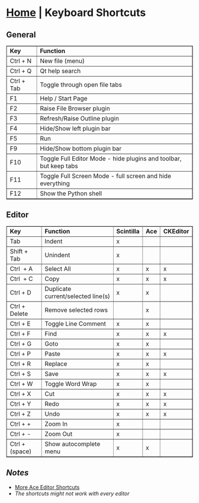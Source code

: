 <link rel="stylesheet" type="text/css" href="doc.css">

# [Home](start.html) | Keyboard Shortcuts

## General

<table border="1" cellpadding="2" cellspacing="0">
	<tbody>
		<tr>
			<td><strong>Key</strong></td>
			<td><strong>Function</strong></td>
		</tr>
		<tr>
			<td>Ctrl + N</td>
			<td>New file (menu)</td>
		</tr>
		<tr>
			<td>Ctrl + Q</td>
			<td>Qt help search</td>
		</tr>
		<tr>
			<td>Ctrl + Tab</td>
			<td>Toggle through open file tabs</td>
		</tr>
		<tr>
			<td>F1</td>
			<td>Help / Start Page</td>
		</tr>
		<tr>
			<td>F2</td>
			<td>Raise File Browser plugin</td>
		</tr>
		<tr>
			<td>F3</td>
			<td>Refresh/Raise Outline plugin</td>
		</tr>
		<tr>
			<td>F4</td>
			<td>Hide/Show left plugin bar</td>
		</tr>
		<tr>
			<td>F5</td>
			<td>Run</td>
		</tr>
		<tr>
			<td>F9</td>
			<td>Hide/Show bottom plugin bar</td>
		</tr>
		<tr>
			<td>F10</td>
			<td>Toggle Full Editor Mode - hide plugins and toolbar, but keep tabs</td>
		</tr>
		<tr>
			<td>F11</td>
			<td>Toggle Full Screen Mode - full screen and hide everything</td>
		</tr>
		<tr>
			<td>F12</td>
			<td>Show the Python shell</td>
		</tr>
	</tbody>
</table>

## Editor

<table border="1" cellpadding="2" cellspacing="0">
	<tbody>
		<tr>
			<td><strong>Key</strong></td>
			<td><strong>Function</strong></td>
			<td><strong>Scintilla</strong></td>
			<td><strong>Ace</strong></td>
			<td><strong>CKEditor</strong></td>
		</tr>
		<tr>
			<td>Tab</td>
			<td>Indent</td>
			<td>x</td>
			<td>&nbsp;</td>
			<td>&nbsp;</td>
		</tr>
		<tr>
			<td>Shift + Tab</td>
			<td>Unindent</td>
			<td>x</td>
			<td>&nbsp;</td>
			<td>&nbsp;</td>
		</tr>
		<tr>
			<td>Ctrl &nbsp;+ A</td>
			<td>Select All</td>
			<td>x</td>
			<td>x</td>
			<td>x</td>
		</tr>
		<tr>
			<td>Ctrl &nbsp;+ C</td>
			<td>Copy</td>
			<td>x</td>
			<td>x</td>
			<td>x</td>
		</tr>
		<tr>
			<td>Ctrl + D</td>
			<td>Duplicate current/selected line(s)</td>
			<td>x</td>
			<td>x</td>
			<td>&nbsp;</td>
		</tr>
		<tr>
			<td>Ctrl + Delete</td>
			<td>Remove selected rows</td>
			<td>&nbsp;</td>
			<td>x</td>
			<td>&nbsp;</td>
		</tr>
		<tr>
			<td>Ctrl + E</td>
			<td>Toggle Line Comment</td>
			<td>x</td>
			<td>x</td>
			<td>&nbsp;</td>
		</tr>
		<tr>
			<td>Ctrl + F</td>
			<td>Find</td>
			<td>x</td>
			<td>x</td>
			<td>x</td>
		</tr>
		<tr>
			<td>Ctrl + G</td>
			<td>Goto</td>
			<td>x</td>
			<td>x</td>
			<td>&nbsp;</td>
		</tr>
		<tr>
			<td>Ctrl + P</td>
			<td>Paste</td>
			<td>x</td>
			<td>x</td>
			<td>x</td>
		</tr>
		<tr>
			<td>Ctrl + R</td>
			<td>Replace</td>
			<td>x</td>
			<td>x</td>
			<td>&nbsp;</td>
		</tr>
		<tr>
			<td>Ctrl + S</td>
			<td>Save</td>
			<td>x</td>
			<td>x</td>
			<td>x</td>
		</tr>
		<tr>
			<td>Ctrl + W</td>
			<td>Toggle Word Wrap</td>
			<td>x</td>
			<td>x</td>
			<td>&nbsp;</td>
		</tr>
		<tr>
			<td>Ctrl + X</td>
			<td>Cut</td>
			<td>x</td>
			<td>x</td>
			<td>x</td>
		</tr>
		<tr>
			<td>Ctrl + Y</td>
			<td>Redo</td>
			<td>x</td>
			<td>x</td>
			<td>x</td>
		</tr>
		<tr>
			<td>Ctrl + Z</td>
			<td>Undo</td>
			<td>x</td>
			<td>x</td>
			<td>x</td>
		</tr>
		<tr>
			<td>Ctrl + +</td>
			<td>Zoom In</td>
			<td>x</td>
			<td>&nbsp;</td>
			<td>&nbsp;</td>
		</tr>
		<tr>
			<td>Ctrl + -</td>
			<td>Zoom Out</td>
			<td>x</td>
			<td>&nbsp;</td>
			<td>&nbsp;</td>
		</tr>
		<tr>
			<td>Ctrl + (space)</td>
			<td>Show autocomplete menu</td>
			<td>x</td>
			<td>x</td>
			<td>&nbsp;</td>
		</tr>
	</tbody>
</table>

## *Notes*
- [More Ace Editor Shortcuts](https://github.com/ajaxorg/ace/wiki/Default-Keyboard-Shortcuts)
- *The shortcuts might not work with every editor*
